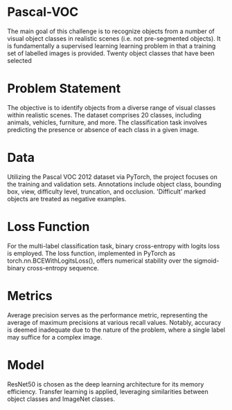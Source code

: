 # Pascal-VOC
The main goal of this challenge is to recognize objects from a number of visual object classes in realistic scenes (i.e. not pre-segmented objects). It is fundamentally a supervised learning learning problem in that a training set of labelled images is provided. Twenty object classes that have been selected 

# Problem Statement
The objective is to identify objects from a diverse range of visual classes within realistic scenes. The dataset comprises 20 classes, including animals, vehicles, furniture, and more. The classification task involves predicting the presence or absence of each class in a given image.

# Data
Utilizing the Pascal VOC 2012 dataset via PyTorch, the project focuses on the training and validation sets. Annotations include object class, bounding box, view, difficulty level, truncation, and occlusion. 'Difficult' marked objects are treated as negative examples.

# Loss Function
For the multi-label classification task, binary cross-entropy with logits loss is employed. The loss function, implemented in PyTorch as torch.nn.BCEWithLogitsLoss(), offers numerical stability over the sigmoid-binary cross-entropy sequence.

# Metrics
Average precision serves as the performance metric, representing the average of maximum precisions at various recall values. Notably, accuracy is deemed inadequate due to the nature of the problem, where a single label may suffice for a complex image.

# Model
ResNet50 is chosen as the deep learning architecture for its memory efficiency. Transfer learning is applied, leveraging similarities between object classes and ImageNet classes.
